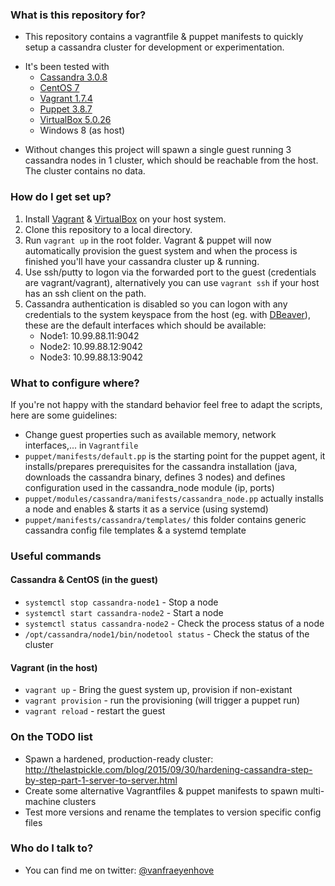### What is this repository for? ###

* This repository contains a vagrantfile & puppet manifests to quickly setup a cassandra cluster for development or experimentation.
+ It's been tested with 
    * [Cassandra 3.0.8](http://cassandra.apache.org/)
	* [CentOS 7](https://www.centos.org/)
	* [Vagrant 1.7.4](https://www.vagrantup.com/)
	* [Puppet 3.8.7](https://puppet.com/)
    * [VirtualBox 5.0.26](https://www.virtualbox.org/)
    * Windows 8 (as host)
* Without changes this project will spawn a single guest running 3 cassandra nodes in 1 cluster, which should be reachable from the host. The cluster contains no data.

### How do I get set up? ###

1. Install [Vagrant](https://www.vagrantup.com/) & [VirtualBox](https://www.virtualbox.org/) on your host system. 
2. Clone this repository to a local directory.
3. Run `vagrant up` in the root folder. Vagrant & puppet will now automatically provision the guest system and when the process is finished you'll have your cassandra cluster up & running.
4. Use ssh/putty to logon via the forwarded port to the guest (credentials are vagrant/vagrant), alternatively you can use `vagrant ssh` if your host has an ssh client on the path.
5. Cassandra authentication is disabled so you can logon with any credentials to the system keyspace from the host (eg. with [DBeaver](http://dbeaver.jkiss.org/)), these are the default interfaces which should be available:
    * Node1: 10.99.88.11:9042
	* Node2: 10.99.88.12:9042
	* Node3: 10.99.88.13:9042

### What to configure where? ###

If you're not happy with the standard behavior feel free to adapt the scripts, here are some guidelines:

* Change guest properties such as available memory, network interfaces,... in `Vagrantfile`
* `puppet/manifests/default.pp` is the starting point for the puppet agent, it installs/prepares prerequisites for the cassandra installation (java, downloads the cassandra binary, defines 3 nodes) and defines configuration used in the cassandra_node module (ip, ports)
* `puppet/modules/cassandra/manifests/cassandra_node.pp` actually installs a node and enables & starts it as a service (using systemd)
* `puppet/manifests/cassandra/templates/` this folder contains generic cassandra config file templates & a systemd template

### Useful commands ###
#### Cassandra & CentOS (in the guest) ####
* `systemctl stop cassandra-node1` - Stop a node
* `systemctl start cassandra-node2` - Start a node
* `systemctl status cassandra-node2` - Check the process status of a node
* `/opt/cassandra/node1/bin/nodetool status` - Check the status of the cluster

#### Vagrant (in the host) ####
* `vagrant up` - Bring the guest system up, provision if non-existant
* `vagrant provision` - run the provisioning (will trigger a puppet run)
* `vagrant reload` - restart the guest

### On the TODO list ###
* Spawn a hardened, production-ready cluster: http://thelastpickle.com/blog/2015/09/30/hardening-cassandra-step-by-step-part-1-server-to-server.html
* Create some alternative Vagrantfiles & puppet manifests to spawn multi-machine clusters
* Test more versions and rename the templates to version specific config files

### Who do I talk to? ###

* You can find me on twitter: [@vanfraeyenhove](https://twitter.com/vanfraeyenhove)
